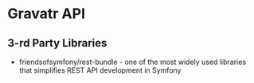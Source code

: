 Gravatr API
==========

3-rd Party Libraries
----------
* friendsofsymfony/rest-bundle - one of the most widely used libraries that simplifies REST API development in Symfony